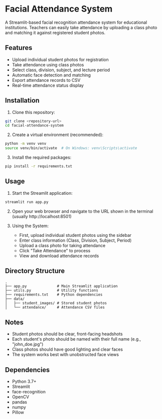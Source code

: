 # Facial Attendance System

A Streamlit-based facial recognition attendance system for educational institutions. Teachers can easily take attendance by uploading a class photo and matching it against registered student photos.

## Features

- Upload individual student photos for registration
- Take attendance using class photos
- Select class, division, subject, and lecture period
- Automatic face detection and matching
- Export attendance records to CSV
- Real-time attendance status display

## Installation

1. Clone this repository:
```bash
git clone <repository-url>
cd facial-attendance-system
```

2. Create a virtual environment (recommended):
```bash
python -m venv venv
source venv/bin/activate  # On Windows: venv\Scripts\activate
```

3. Install the required packages:
```bash
pip install -r requirements.txt
```

## Usage

1. Start the Streamlit application:
```bash
streamlit run app.py
```

2. Open your web browser and navigate to the URL shown in the terminal (usually http://localhost:8501)

3. Using the System:
   - First, upload individual student photos using the sidebar
   - Enter class information (Class, Division, Subject, Period)
   - Upload a class photo for taking attendance
   - Click "Take Attendance" to process
   - View and download attendance records

## Directory Structure

```
.
├── app.py              # Main Streamlit application
├── utils.py            # Utility functions
├── requirements.txt    # Python dependencies
├── data/
│   ├── student_images/ # Stored student photos
│   └── attendance/     # Attendance CSV files
```

## Notes

- Student photos should be clear, front-facing headshots
- Each student's photo should be named with their full name (e.g., "john_doe.jpg")
- Class photos should have good lighting and clear faces
- The system works best with unobstructed face views

## Dependencies

- Python 3.7+
- Streamlit
- face-recognition
- OpenCV
- pandas
- numpy
- Pillow 